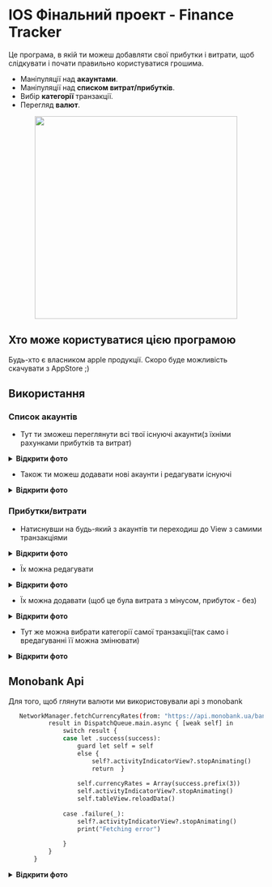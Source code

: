 # IOS Фінальний проект - Finance Tracker
Це програма, в якій ти можеш добавляти свої прибутки і витрати, щоб слідкувати і почати правильно користуватися грошима.

* Маніпуляції над **акаунтами**.
* Маніпуляції над **списком витрат/прибутків**.
* Вибір **категорії** транзакції.
* Перегляд **валют**.


<p align="center">
    <img src="https://i.imgur.com/FWoaZqx.png" height="400px">
</p>

## Хто може користуватися цією програмою

Будь-хто є власником apple продукції. Скоро буде можливість скачувати з AppStore ;)

## Використання

### Список акаунтів

* Тут ти зможеш переглянути всі твої існуючі акаунти(з їхніми рахунками прибутків та витрат)

<details><summary><b>Відкрити фото</b></summary>
    <p align="center">
        <img src="https://i.imgur.com/q9aWvb4.png" height="400px">
    </p>
</details>

* Також ти можеш додавати нові акаунти і редагувати існуючі

<details><summary><b>Відкрити фото</b></summary>
    <p afloat="center">
        <img src="https://i.imgur.com/QaknOe3.png" height="400px">
        <img src="https://i.imgur.com/QdaW0ff.png" height="400px">
    </p>

</details>

### Прибутки/витрати

* Натиснувши на будь-який з акаунтів ти переходиш до View з самими транзакціями 

<details><summary><b>Відкрити фото</b></summary>
    <p align="center">
        <img src="https://i.imgur.com/Wnx8IK3.png" height="400px">
    </p>
</details>

* Їх можна редагувати 
<details><summary><b>Відкрити фото</b></summary>
    <p align="center">
        <img src="https://i.imgur.com/ZEQB2cO.png" height="400px">
    </p>
</details>

* Їх можна додавати (щоб це була витрата з мінусом, прибуток - без) 
<details><summary><b>Відкрити фото</b></summary>
    <p align="center">
        <img src="https://i.imgur.com/XsipiuS.png" height="400px">
    </p>
</details>

* Тут же можна вибрати категорії самої транзакції(так само і вредагуванні її можна змінювати)
<details><summary><b>Відкрити фото</b></summary>
    <p align="center">
        <img src="https://i.imgur.com/F59koFe.png" height="400px">
    </p>
</details>

## Monobank Api

Для того, щоб глянути валюти ми використовували api з monobank

 ```sh
    NetworkManager.fetchCurrencyRates(from: "https://api.monobank.ua/bank/currency") {
            result in DispatchQueue.main.async { [weak self] in
                switch result {
                case let .success(success):
                    guard let self = self
                    else {
                        self?.activityIndicatorView?.stopAnimating()
                        return  }
                    
                    self.currencyRates = Array(success.prefix(3))
                    self.activityIndicatorView?.stopAnimating()
                    self.tableView.reloadData()
                    
                case .failure(_):
                    self?.activityIndicatorView?.stopAnimating()
                    print("Fetching error")
                    
                }
            }
        }
```

<details><summary><b>Відкрити фото</b></summary>
    <p align="center">
        <img src="https://i.imgur.com/2wo459M.png" height="400px">
    </p>
</details>